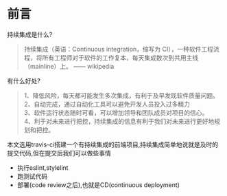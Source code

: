 
# 前言

持续集成是什么?
> 持续集成（英语：Continuous integration，缩写为 CI），一种软件工程流程，将所有工程师对于软件的工作复本，每天集成数次到共用主线（mainline）上。 —— wikipedia

有什么好处?
> 1、降低风险，每天都可能发生多次集成，有利于及早发现软件质量问题。  
2、自动完成，通过自动化工具可以避免开发人员投入过多精力  
3、软件运行状态随时可看，可以增加领导和团队成员对项目的信心。  
4、利于对未来进行把控，持续集成的信息有利于我们对未来进行更好地规划和把控。


本文选用travis-ci搭建一个有持续集成的前端项目,持续集成简单地说就是及时的提交代码,但在提交后我们可以做些事情
- 执行eslint,stylelint
- 跑测试代码
- 部署(code review之后),也就是CD(continuous deployment)




